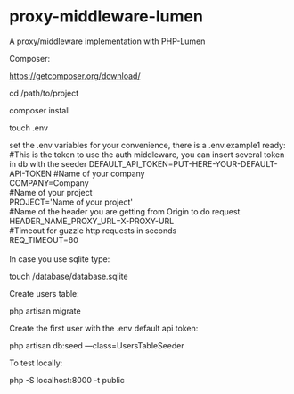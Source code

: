 # proxy-middleware-lumen
A proxy/middleware implementation with PHP-Lumen


Composer:


https://getcomposer.org/download/


cd /path/to/project

composer install


touch .env


set the .env variables for your convenience, there is a .env.example1 ready:<br />
#This is the token to use the auth middleware, you can insert several token in db with the seeder
DEFAULT_API_TOKEN=PUT-HERE-YOUR-DEFAULT-API-TOKEN
#Name of your company<br />
COMPANY=Company<br />
#Name of your project<br />
PROJECT='Name of your project'<br />
#Name of the header you are getting from Origin to do request<br />
HEADER_NAME_PROXY_URL=X-PROXY-URL<br />
#Timeout for guzzle http requests in seconds<br />
REQ_TIMEOUT=60<br />
<br />
In case you use sqlite type: 

touch /database/database.sqlite 


Create users table: 

php artisan migrate


Create the first user with the .env default api token:

php artisan db:seed —class=UsersTableSeeder

To test locally: 

php -S localhost:8000 -t public
